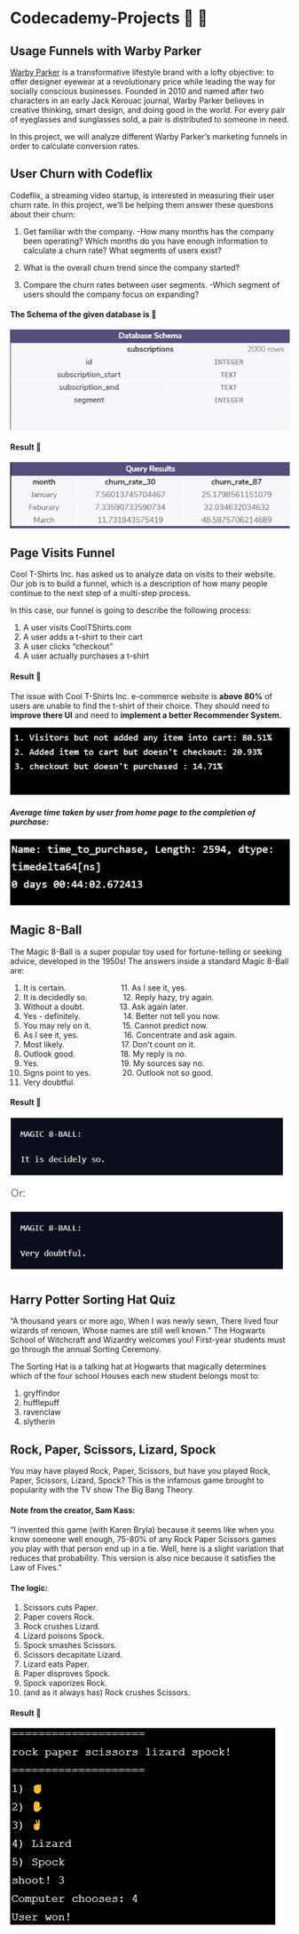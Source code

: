# Codecademy-Projects :beginner: :100:

## Usage Funnels with Warby Parker
[Warby Parker](https://www.warbyparker.com/) is a transformative lifestyle brand with a lofty objective: to offer designer eyewear at a revolutionary price while leading the way for socially conscious businesses. Founded in 2010 and named after two characters in an early Jack Kerouac journal, Warby Parker believes in creative thinking, smart design, and doing good in the world. For every pair of eyeglasses and sunglasses sold, a pair is distributed to someone in need.

In this project, we will analyze different Warby Parker’s marketing funnels in order to calculate conversion rates.

## User Churn with Codeflix
Codeflix, a streaming video startup, is interested in measuring their user churn rate. In this project, we’ll be helping them answer these questions about their churn:

1. Get familiar with the company.
  -How many months has the company been operating? Which months do you have enough information to calculate a churn rate?
What segments of users exist? <br>

2. What is the overall churn trend since the company started?

3. Compare the churn rates between user segments.
  -Which segment of users should the company focus on expanding?
#### The Schema of the given database is :pencil:
<img src = "https://github.com/Sachindrck/Codecademy-Projects/blob/master/project_codeflix/schema.PNG"><br>
#### Result :star2:
<img src = "https://github.com/Sachindrck/Codecademy-Projects/blob/master/project_codeflix/result.PNG">

## Page Visits Funnel
Cool T-Shirts Inc. has asked us to analyze data on visits to their website. Our job is to build a funnel, which is a description of how many people continue to the next step of a multi-step process.

In this case, our funnel is going to describe the following process:
1. A user visits CoolTShirts.com
2. A user adds a t-shirt to their cart
3. A user clicks “checkout”
4. A user actually purchases a t-shirt

#### Result :star2:
The issue with Cool T-Shirts Inc. e-commerce website is **above 80%** of users are unable to find the t-shirt of their choice. They should need to **improve there UI** and need to **implement a better Recommender System.**

<img src = "https://github.com/Sachindrck/Codecademy-Projects/blob/master/e-commerce%20website%20funnel/result.PNG">

##### Average time taken by user from home page to the completion of purchase:

<img src = "https://github.com/Sachindrck/Codecademy-Projects/blob/master/e-commerce%20website%20funnel/time_to_pur.PNG">

## Magic 8-Ball

The Magic 8-Ball is a super popular toy used for fortune-telling or seeking advice, developed in the 1950s! 
The answers inside a standard Magic 8-Ball are:

1. It is certain. &emsp;&emsp;&emsp;&emsp;&emsp;&emsp;&ensp; 11. As I see it, yes.
2. It is decidedly so. &emsp;&emsp;&emsp;&emsp; 12. Reply hazy, try again.
3. Without a doubt. &emsp;&emsp;&emsp;&emsp; 13. Ask again later.
4. Yes - definitely. &emsp;&emsp;&emsp;&emsp;&emsp; 14. Better not tell you now.
5. You may rely on it. &emsp;&emsp;&emsp;&ensp; 15. Cannot predict now.
6. As I see it, yes. &emsp;&emsp;&emsp;&emsp;&emsp;&nbsp; 16. Concentrate and ask again.
7. Most likely. &emsp;&emsp;&emsp;&emsp;&emsp;&emsp;&ensp;&nbsp; 17. Don't count on it.
8. Outlook good. &emsp;&emsp;&emsp;&emsp;&emsp;&nbsp; 18. My reply is no.
9. Yes.  &emsp;&emsp;&emsp;&emsp;&emsp;&emsp;&emsp;&emsp;&emsp;&ensp;&ensp; 19. My sources say no.
10. Signs point to yes. &emsp;&emsp;&emsp;&ensp; 20. Outlook not so good.
21. Very doubtful.

#### Result :star2:
<img src = "https://github.com/Sachindrck/Codecademy-Projects/blob/master/magic_8_ball/magic8ball.PNG">


## Harry Potter Sorting Hat Quiz
“A thousand years or more ago,
When I was newly sewn,
There lived four wizards of renown,
Whose names are still well known.”
The Hogwarts School of Witchcraft and Wizardry welcomes you! First-year students must go through the annual Sorting Ceremony.

The Sorting Hat is a talking hat at Hogwarts that magically determines which of the four school Houses each new student belongs most to:
1. gryffindor
2. hufflepuff
3. ravenclaw
4. slytherin


## Rock, Paper, Scissors, Lizard, Spock
You may have played Rock, Paper, Scissors, but have you played Rock, Paper, Scissors, Lizard, Spock? This is the infamous game brought to popularity with the TV show The Big Bang Theory.
#### Note from the creator, Sam Kass:
“I invented this game (with Karen Bryla) because it seems like when you know someone well enough, 75-80% of any Rock Paper Scissors games you play with that person end up in a tie. Well, here is a slight variation that reduces that probability. This version is also nice because it satisfies the Law of Fives.”

#### The logic:

1. Scissors cuts Paper.
2. Paper covers Rock.
3. Rock crushes Lizard.
4. Lizard poisons Spock.
5. Spock smashes Scissors.
6. Scissors decapitate Lizard.
7. Lizard eats Paper.
8. Paper disproves Spock.
9. Spock vaporizes Rock.
10. (and as it always has) Rock crushes Scissors.

#### Result :star2:

<img src = "https://github.com/Sachindrck/Codecademy-Projects/blob/master/RockPSLS/rpsls.PNG">
